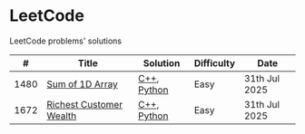 # LeetCode
LeetCode problems' solutions

| # | Title | Solution | Difficulty | Date |
|---| ----- | -------- | ---------- | ---- |
|1480| [Sum of 1D Array](https://leetcode.com/problems/running-sum-of-1d-array)|[C++](./algorithms/cpp/1480_sumof1darry.cpp), [Python](./algorithms/python/1480_sumof1darray.py)| Easy | 31th Jul 2025 |
|1672| [Richest Customer Wealth](https://leetcode.com/problems/richest-customer-wealth)|[C++](./algorithms/cpp/1672_richestCustomerWealth.cpp), [Python](./algorithms/python/1672_richestCustomerWealth.py)| Easy | 31th Jul 2025 |